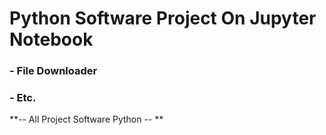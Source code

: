 # Python Software Project On Jupyter Notebook
### - File Downloader
### - Etc.

**-- All Project Software Python -- **
